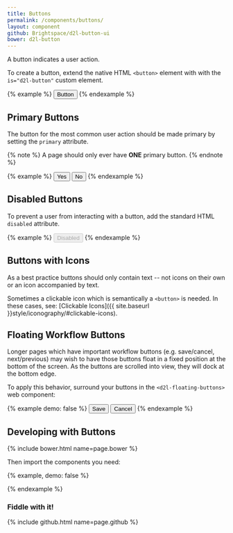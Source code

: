 ```yaml
---
title: Buttons
permalink: /components/buttons/
layout: component
github: Brightspace/d2l-button-ui
bower: d2l-button
---
```

A button indicates a user action.

To create a button, extend the native HTML `<button>` element with with the `is="d2l-button"` custom element.

{% example %}
<button is="d2l-button">Button</button>
{% endexample %}

## Primary Buttons

The button for the most common user action should be made primary by setting the `primary` attribute.

{% note %}
A page should only ever have **ONE** primary button.
{% endnote %}

{% example %}
<button is="d2l-button" primary>Yes</button>
<button is="d2l-button">No</button>
{% endexample %}

## Disabled Buttons

To prevent a user from interacting with a button, add the standard HTML `disabled` attribute.

{% example %}
<button is="d2l-button" disabled>Disabled</button>
{% endexample %}

## Buttons with Icons

As a best practice buttons should only contain text -- not icons on their own or an icon accompanied by text.

Sometimes a clickable icon which is semantically a `<button>` is needed. In these cases, see: [Clickable Icons]({{ site.baseurl }}style/iconography/#clickable-icons).

## Floating Workflow Buttons

Longer pages which have important workflow buttons (e.g. save/cancel, next/previous) may wish to have those buttons float in a fixed position at the bottom of the screen. As the buttons are scrolled into view, they will dock at the bottom edge.

To apply this behavior, surround your buttons in the `<d2l-floating-buttons>` web component:

{% example demo: false %}
<d2l-floating-buttons>
	<button is="d2l-button">Save</button>
	<button is="d2l-button">Cancel</button>
</d2l-floating-buttons>
{% endexample %}

## Developing with Buttons

{% include bower.html name=page.bower %}

Then import the components you need:

{% example, demo: false %}
<!-- for normal and primary buttons -->
<link
  rel="import"
  href="bower_components/d2l-button/d2l-button.html">
<!-- for floating workflow buttons -->
<link
  rel="import"
  href="bower_components/d2l-button/d2l-floating-buttons.html">
{% endexample %}

### Fiddle with it!

<script async src="//jsfiddle.net/capa/z34s1zdq/embed/html,result/"></script>

{% include github.html name=page.github %}
